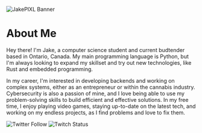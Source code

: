 ![JakePIXL Banner](https://pbs.twimg.com/profile_banners/1563164407/1581187999/1500x500)

# About Me 

Hey there! I'm Jake, a computer science student and current budtender based in Ontario, Canada. My main programming language is Python, but I'm always looking to expand my skillset and try out new technologies, like Rust and embedded programming.

In my career, I'm interested in developing backends and working on complex systems, either as an entrepreneur or within the cannabis industry. Cybersecurity is also a passion of mine, and I love being able to use my problem-solving skills to build efficient and effective solutions. In my free time, I enjoy playing video games, staying up-to-date on the latest tech, and working on my endless projects, as I find problems and love to fix them.

<!-- ## My links
* My Brand
  * [Instagram](http://instagram.com/TheCrusadeCo)
  * [Facebook](http://facebook.com/thecrusadeco) -->
  

<!-- [![Discord](https://img.shields.io/discord/530261325763313667)](https://discord.gg/Euw6md9) -->
![Twitter Follow](https://img.shields.io/twitter/follow/JakePIXL?style=social)
![Twitch Status](https://img.shields.io/twitch/status/JakePIXL?style=social)
<!---
JakePIXL/JakePIXL is a ✨ special ✨ repository because its `README.md` (this file) appears on your GitHub profile.
You can click the Preview link to take a look at your changes.
--->
